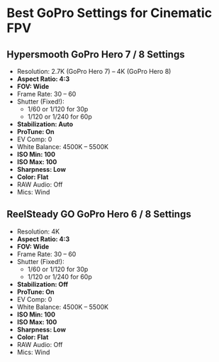 # Best GoPro Settings for Cinematic FPV

## Hypersmooth GoPro Hero 7 / 8 Settings

- Resolution: 2.7K (GoPro Hero 7) – 4K (GoPro Hero 8)
- **Aspect Ratio: 4:3**
- **FOV: Wide**
- Frame Rate: 30 – 60
- Shutter (Fixed!):
  - 1/60 or 1/120 for 30p
  - 1/120 or 1/240 for 60p
- **Stabilization: Auto**
- **ProTune: On**
- EV Comp: 0
- White Balance: 4500K – 5500K
- **ISO Min: 100**
- **ISO Max: 100**
- **Sharpness: Low**
- **Color: Flat**
- RAW Audio: Off
- Mics: Wind

## ReelSteady GO GoPro Hero 6 / 8 Settings

- Resolution: 4K
- **Aspect Ratio: 4:3**
- **FOV: Wide**
- Frame Rate: 30 – 60
- Shutter (Fixed!):
  - 1/60 or 1/120 for 30p
  - 1/120 or 1/240 for 60p
- **Stabilization: Off**
- **ProTune: On**
- EV Comp: 0
- White Balance: 4500K – 5500K
- **ISO Min: 100**
- **ISO Max: 100**
- **Sharpness: Low**
- **Color: Flat**
- RAW Audio: Off
- Mics: Wind